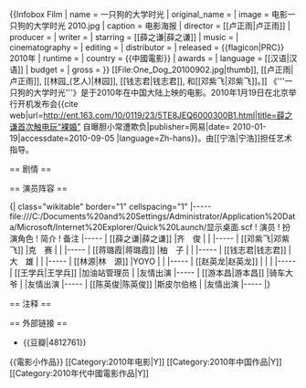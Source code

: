 {{Infobox Film
| name               = 一只狗的大学时光
| original_name      = 
| image              = 电影一只狗的大学时光 2010.jpg
| caption            = 电影海报
| director           = [[卢正雨|卢正雨]]
| producer           = 
| writer             = 
| starring           = [[薛之谦|薛之谦]]
| music              = 
| cinematography     = 
| editing            = 
| distributor        = 
| released           = {{flagicon|PRC}} 2010年
| runtime            = 
| country            = {{中國電影}}
| awards             = 
| language           = [[汉语|汉语]]
| budget             = 
| gross              = 
}}
[[File:One_Dog_20100902.jpg|thumb]], [[卢正雨|卢正雨]], [[林园_(艺人)|林园]], [[钱志君|钱志君]], 和[[邓紫飞|邓紫飞]]。]]
《'''一只狗的大学时光'''》是于2010年在中国大陆上映的电影。2010年1月19日在北京举行开机发布会<ref>{{cite web|url=http://ent.163.com/10/0119/23/5TE8JEQ6000300B1.html|title=薛之谦首次触电玩“裸婚” 自曝胆小常遭欺负|publisher=网易|date= 2010-01-19|accessdate=2010-09-05 |language=Zh-hans}}</ref>。由[[宁浩|宁浩]]担任艺术指导。

== 剧情 ==


== 演员阵容 ==

{| class="wikitable"  border="1" cellspacing="1"
|-----file:///C:/Documents%20and%20Settings/Administrator/Application%20Data/Microsoft/Internet%20Explorer/Quick%20Launch/显示桌面.scf
! 演员
! 扮演角色
! 简介
! 备注
|-----
| [[薛之谦|薛之谦]]
|齐　俊
|
|
|-----
| [[邓紫飞|邓紫飞]]
|克　赛
|
|
|-----
| [[蒋璐霞|蒋璐霞]]
|柚　子
|
|
|-----
| [[钱志君|钱志君]]
|大　雄
|
|
|-----
| [[林源|林　源]]
|YOYO
|
|
|-----
| [[赵英龙|赵英龙]]
|
|
|
|-----
| [[王学兵|王学兵]]
|加油站管理员
|
|友情出演
|-----
| [[游本昌|游本昌]]
|骑车大爷
|
|友情出演
|-----
| [[陈英俊|陈英俊]]
|斯皮尔伯格
|
|友情出演
|-----
|}

== 注释 ==
<references/>

== 外部链接 ==
* {{豆瓣|4812761}}

{{電影小作品}}
[[Category:2010年电影|Y]]
[[Category:2010年中国作品|Y]]
[[Category:2010年代中國電影作品|Y]]